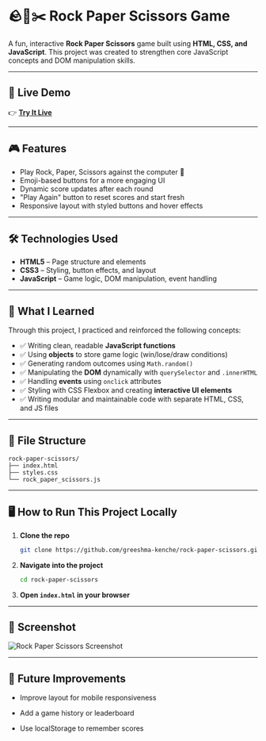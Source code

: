 # 🪨📄✂️ Rock Paper Scissors Game

A fun, interactive **Rock Paper Scissors** game built using **HTML, CSS, and JavaScript**. This project was created to strengthen core JavaScript concepts and DOM manipulation skills.

---

## 🚀 Live Demo

👉 [**Try It Live**](https://greeshma-kenche.github.io/rock-paper-scissors/) 

---

## 🎮 Features

- Play Rock, Paper, Scissors against the computer 🤖
- Emoji-based buttons for a more engaging UI
- Dynamic score updates after each round
- "Play Again" button to reset scores and start fresh
- Responsive layout with styled buttons and hover effects

---

## 🛠️ Technologies Used

- **HTML5** – Page structure and elements
- **CSS3** – Styling, button effects, and layout
- **JavaScript** – Game logic, DOM manipulation, event handling

---

## 🧠 What I Learned

Through this project, I practiced and reinforced the following concepts:

- ✅ Writing clean, readable **JavaScript functions**
- ✅ Using **objects** to store game logic (win/lose/draw conditions)
- ✅ Generating random outcomes using `Math.random()`
- ✅ Manipulating the **DOM** dynamically with `querySelector` and `.innerHTML`
- ✅ Handling **events** using `onclick` attributes
- ✅ Styling with CSS Flexbox and creating **interactive UI elements**
- ✅ Writing modular and maintainable code with separate HTML, CSS, and JS files

---

## 📂 File Structure

    rock-paper-scissors/
    ├── index.html
    ├── styles.css
    └── rock_paper_scissors.js

---

## 🖥️ How to Run This Project Locally

1. **Clone the repo**
   ```bash
   git clone https://github.com/greeshma-kenche/rock-paper-scissors.git

2. **Navigate into the project**
   ```bash
   cd rock-paper-scissors

3. **Open `index.html` in your browser**

---

## 📸 Screenshot

![Rock Paper Scissors Screenshot](assets/screenshot.png)

---

## 📌 Future Improvements

- Improve layout for mobile responsiveness

- Add a game history or leaderboard

- Use localStorage to remember scores